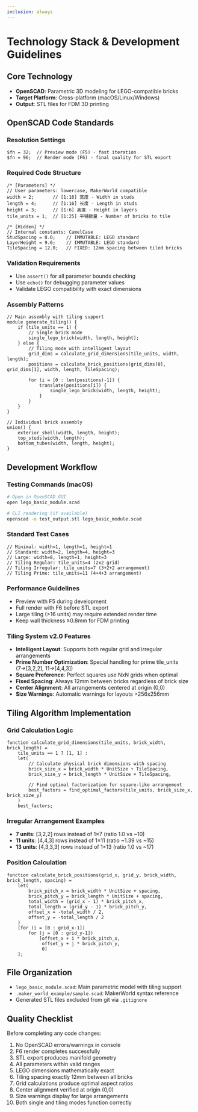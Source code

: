 ```yaml
---
inclusion: always
---
```


# Technology Stack & Development Guidelines

## Core Technology
- **OpenSCAD**: Parametric 3D modeling for LEGO-compatible bricks
- **Target Platform**: Cross-platform (macOS/Linux/Windows)
- **Output**: STL files for FDM 3D printing

## OpenSCAD Code Standards

### Resolution Settings
```scad
$fn = 32;  // Preview mode (F5) - fast iteration
$fn = 96;  // Render mode (F6) - final quality for STL export
```

### Required Code Structure
```scad
/* [Parameters] */
// User parameters: lowercase, MakerWorld compatible
width = 2;       // [1:16] 宽度 - Width in studs
length = 4;      // [1:16] 长度 - Length in studs
height = 3;      // [1:6] 高度 - Height in layers
tile_units = 1;  // [1:25] 平铺数量 - Number of bricks to tile

/* [Hidden] */
// Internal constants: CamelCase
StudSpacing = 8.0;    // IMMUTABLE: LEGO standard
LayerHeight = 9.6;    // IMMUTABLE: LEGO standard
TileSpacing = 12.0;   // FIXED: 12mm spacing between tiled bricks
```

### Validation Requirements
- Use `assert()` for all parameter bounds checking
- Use `echo()` for debugging parameter values
- Validate LEGO compatibility with exact dimensions

### Assembly Patterns
```scad
// Main assembly with tiling support
module generate_tiling() {
    if (tile_units == 1) {
        // Single brick mode
        single_lego_brick(width, length, height);
    } else {
        // Tiling mode with intelligent layout
        grid_dims = calculate_grid_dimensions(tile_units, width, length);
        positions = calculate_brick_positions(grid_dims[0], grid_dims[1], width, length, TileSpacing);
        
        for (i = [0 : len(positions)-1]) {
            translate(positions[i]) {
                single_lego_brick(width, length, height);
            }
        }
    }
}

// Individual brick assembly
union() {
    exterior_shell(width, length, height);
    top_studs(width, length);
    bottom_tubes(width, length, height);
}
```

## Development Workflow

### Testing Commands (macOS)
```bash
# Open in OpenSCAD GUI
open lego_basic_module.scad

# CLI rendering (if available)
openscad -o test_output.stl lego_basic_module.scad
```

### Standard Test Cases
```scad
// Minimal: width=1, length=1, height=1
// Standard: width=2, length=4, height=3  
// Large: width=8, length=1, height=3
// Tiling Regular: tile_units=4 (2x2 grid)
// Tiling Irregular: tile_units=7 (3+2+2 arrangement)
// Tiling Prime: tile_units=11 (4+4+3 arrangement)
```

### Performance Guidelines
- Preview with F5 during development
- Full render with F6 before STL export
- Large tiling (>16 units) may require extended render time
- Keep wall thickness ≥0.8mm for FDM printing

### Tiling System v2.0 Features
- **Intelligent Layout**: Supports both regular grid and irregular arrangements
- **Prime Number Optimization**: Special handling for prime tile_units (7→[3,2,2], 11→[4,4,3])
- **Square Preference**: Perfect squares use NxN grids when optimal
- **Fixed Spacing**: Always 12mm between bricks regardless of brick size
- **Center Alignment**: All arrangements centered at origin (0,0)
- **Size Warnings**: Automatic warnings for layouts >256x256mm

## Tiling Algorithm Implementation

### Grid Calculation Logic
```scad
function calculate_grid_dimensions(tile_units, brick_width, brick_length) = 
    tile_units == 1 ? [1, 1] :
    let(
        // Calculate physical brick dimensions with spacing
        brick_size_x = brick_width * UnitSize + TileSpacing,
        brick_size_y = brick_length * UnitSize + TileSpacing,
        
        // Find optimal factorization for square-like arrangement
        best_factors = find_optimal_factors(tile_units, brick_size_x, brick_size_y)
    )
    best_factors;
```

### Irregular Arrangement Examples
- **7 units**: [3,2,2] rows instead of 1×7 (ratio 1.0 vs ~10)
- **11 units**: [4,4,3] rows instead of 1×11 (ratio ~1.39 vs ~15)
- **13 units**: [4,3,3,3] rows instead of 1×13 (ratio 1.0 vs ~17)

### Position Calculation
```scad
function calculate_brick_positions(grid_x, grid_y, brick_width, brick_length, spacing) = 
    let(
        brick_pitch_x = brick_width * UnitSize + spacing,
        brick_pitch_y = brick_length * UnitSize + spacing,
        total_width = (grid_x - 1) * brick_pitch_x,
        total_length = (grid_y - 1) * brick_pitch_y,
        offset_x = -total_width / 2,
        offset_y = -total_length / 2
    )
    [for (i = [0 : grid_x-1])
        for (j = [0 : grid_y-1])
            [offset_x + i * brick_pitch_x, 
             offset_y + j * brick_pitch_y, 
             0]
    ];
```

## File Organization
- `lego_basic_module.scad`: Main parametric model with tiling support
- `.maker_world_example/sample.scad`: MakerWorld syntax reference
- Generated STL files excluded from git via `.gitignore`

## Quality Checklist
Before completing any code changes:
1. No OpenSCAD errors/warnings in console
2. F6 render completes successfully  
3. STL export produces manifold geometry
4. All parameters within valid ranges
5. LEGO dimensions mathematically exact
6. Tiling spacing exactly 12mm between all bricks
7. Grid calculations produce optimal aspect ratios
8. Center alignment verified at origin (0,0)
9. Size warnings display for large arrangements
10. Both single and tiling modes function correctly